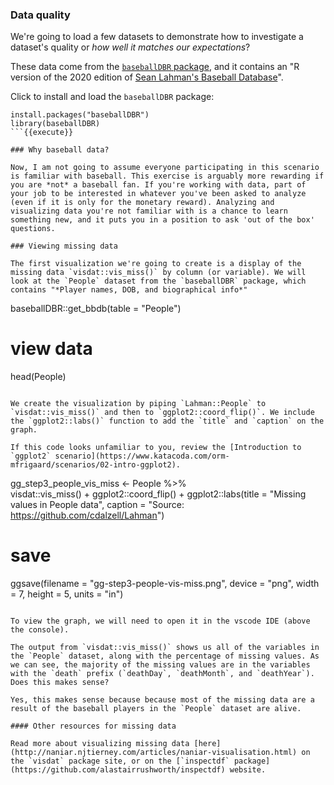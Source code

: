 ### Data quality

We're going to load a few datasets to demonstrate how to investigate a dataset's quality or *how well it matches our expectations*? 

These data come from the [`baseballDBR` package](https://github.com/keberwein/baseballDBR), and it contains an "R version of the 2020 edition of [Sean Lahman's Baseball Database](http://www.seanlahman.com/baseball-archive/statistics/)".

Click to install and load the `baseballDBR` package:

```
install.packages("baseballDBR")
library(baseballDBR)
```{{execute}}

### Why baseball data? 

Now, I am not going to assume everyone participating in this scenario is familiar with baseball. This exercise is arguably more rewarding if you are *not* a baseball fan. If you're working with data, part of your job to be interested in whatever you've been asked to analyze (even if it is only for the monetary reward). Analyzing and visualizing data you're not familiar with is a chance to learn something new, and it puts you in a position to ask 'out of the box' questions. 

### Viewing missing data

The first visualization we're going to create is a display of the missing data `visdat::vis_miss()` by column (or variable). We will look at the `People` dataset from the `baseballDBR` package, which contains "*Player names, DOB, and biographical info*" 

```
baseballDBR::get_bbdb(table = "People")
# view data
head(People)
```{{execute}}

We create the visualization by piping `Lahman::People` to `visdat::vis_miss()` and then to `ggplot2::coord_flip()`. We include the `ggplot2::labs()` function to add the `title` and `caption` on the graph. 

If this code looks unfamiliar to you, review the [Introduction to `ggplot2` scenario](https://www.katacoda.com/orm-mfrigaard/scenarios/02-intro-ggplot2).

```
gg_step3_people_vis_miss <- People %>%  
  visdat::vis_miss() + 
  ggplot2::coord_flip() + 
  ggplot2::labs(title = "Missing values in People data", 
                caption = "Source: https://github.com/cdalzell/Lahman")
# save
ggsave(filename = "gg-step3-people-vis-miss.png", device = "png",
        width = 7, height = 5, units = "in")
```{{execute}}

To view the graph, we will need to open it in the vscode IDE (above the console).

The output from `visdat::vis_miss()` shows us all of the variables in the `People` dataset, along with the percentage of missing values. As we can see, the majority of the missing values are in the variables with the `death` prefix (`deathDay`, `deathMonth`, and `deathYear`). Does this makes sense?

Yes, this makes sense because because most of the missing data are a result of the baseball players in the `People` dataset are alive. 

#### Other resources for missing data

Read more about visualizing missing data [here](http://naniar.njtierney.com/articles/naniar-visualisation.html) on the `visdat` package site, or on the [`inspectdf` package](https://github.com/alastairrushworth/inspectdf) website. 




